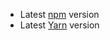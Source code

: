 * Latest [npm](https://www.npmjs.com/) version
* Latest [Yarn](https://classic.yarnpkg.com/lang/en/docs/install) version
